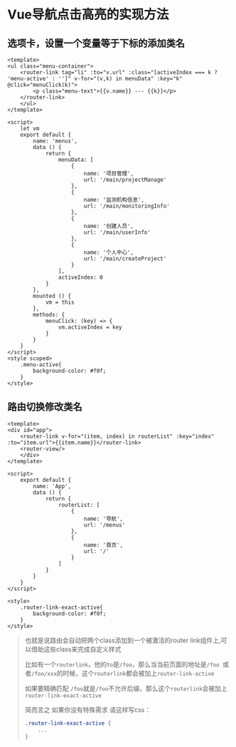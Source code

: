 # Vue导航点击高亮的实现方法

## 选项卡，设置一个变量等于下标的添加类名

```vue
<template>
<ul class="menu-container">
    <router-link tag="li" :to="v.url" :class="[activeIndex === k ? 'menu-active' : '']" v-for="(v,k) in menuData" :key="k" @click="menuClick(k)">
        <p class="menu-text">{{v.name}} --- {{k}}</p>
    </router-link>
    </ul>
</template>

<script>
    let vm
    export default {
        name: 'menus',
        data () {
            return {
                menuData: [
                    {
                        name: '项目管理',
                        url: '/main/projectManage'
                    },
                    {
                        name: '监测机构信息',
                        url: '/main/monitoringInfo'
                    },
                    {
                        name: '创建人员',
                        url: '/main/userInfo'
                    },
                    {
                        name: '个人中心',
                        url: '/main/createProject'
                    }
                ],
                activeIndex: 0
            }
        },
        mounted () {
            vm = this
        },
        methods: {
            menuClick: (key) => {
                vm.activeIndex = key
            }
        }
    }
</script>
<style scoped>
    .menu-active{
        background-color: #f0f;
    }
</style>
```





## 路由切换修改类名

```vue
<template>
<div id="app">
    <router-link v-for="(item, index) in routerList" :key="index" :to="item.url">{{item.name}}</router-link>
    <router-view/>
    </div>
</template>

<script>
    export default {
        name: 'App',
        data () {
            return {
                routerList: [
                    {
                        name: '导航',
                        url: '/menus'
                    },
                    {
                        name: '首页',
                        url: '/'
                    }
                ]
            }
        }
    }
</script>

<style>
    .router-link-exact-active{
        background-color: #f0f;
    }
</style>
```

> 也就是说路由会自动把两个class添加到一个被激活的router link组件上,可以借助这些class来完成自定义样式
>
> 比如有一个`routerlink`，他的`to`是`/foo`，那么当当前页面的地址是`/foo `或者`/foo/xxx`的时候，这个`routerlink`都会被加上`router-link-active`
>
> 如果要精确匹配 `/foo`就是`/foo`不允许后缀，那么这个`routerlink`会被加上`router-link-exact-active`
>
> 简而言之 如果你没有特殊需求 请这样写css：
>
> ```css
> .router-link-exact-active {
>     ...
> }
> ```

